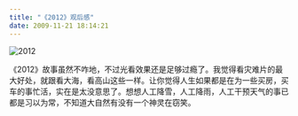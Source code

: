 ```yaml
---
title: "《2012》观后感"
date: 2009-11-21 18:14:21
---
```


![2012](../../../images/2009/snap00345.png "2012") 

《2012》故事虽然不咋地，不过光看效果还是足够过瘾了。我觉得看灾难片的最大好处，就跟看大海，看高山这些一样。让你觉得人生如果都是在为一些买房，买车的事忙活，实在是太没意思了。想想人工降雪，人工降雨，人工干预天气的事已都是习以为常，不知道大自然有没有一个神灵在窃笑。

